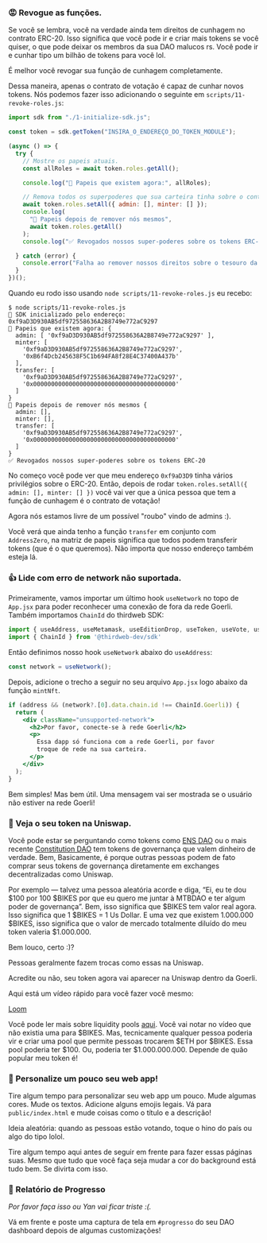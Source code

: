 ### 😡 Revogue as funções.

Se você se lembra, você na verdade ainda tem direitos de cunhagem no contrato ERC-20. Isso significa que você pode ir e criar mais tokens se você quiser, o que pode deixar os membros da sua DAO malucos rs. Você pode ir e cunhar tipo um bilhão de tokens para você lol.

É melhor você revogar sua função de cunhagem completamente.

Dessa maneira, apenas o contrato de votação é capaz de cunhar novos tokens. Nós podemos fazer isso adicionando o seguinte em `scripts/11-revoke-roles.js`:

```jsx
import sdk from "./1-initialize-sdk.js";

const token = sdk.getToken("INSIRA_O_ENDEREÇO_DO_TOKEN_MODULE");

(async () => {
  try {
    // Mostre os papeis atuais.
    const allRoles = await token.roles.getAll();

    console.log("👀 Papeis que existem agora:", allRoles);

    // Remova todos os superpoderes que sua carteira tinha sobre o contrato ERC-20.
    await token.roles.setAll({ admin: [], minter: [] });
    console.log(
      "🎉 Papeis depois de remover nós mesmos",
      await token.roles.getAll()
    );
    console.log("✅ Revogados nossos super-poderes sobre os tokens ERC-20");

  } catch (error) {
    console.error("Falha ao remover nossos direitos sobre o tesouro da DAO", error);
  }
})();
```

Quando eu rodo isso usando `node scripts/11-revoke-roles.js` eu recebo:

```plaintext
$ node scripts/11-revoke-roles.js 
👋 SDK inicializado pelo endereço: 0xf9aD3D930AB5df972558636A2B8749e772aC9297
👀 Papeis que existem agora: {
  admin: [ '0xf9aD3D930AB5df972558636A2B8749e772aC9297' ],
  minter: [
    '0xf9aD3D930AB5df972558636A2B8749e772aC9297',
    '0xB6f4Dcb245638F5C1b694FA8f28E4C37400A437b'
  ],
  transfer: [
    '0xf9aD3D930AB5df972558636A2B8749e772aC9297',
    '0x0000000000000000000000000000000000000000'
  ]
}
🎉 Papeis depois de remover nós mesmos {
  admin: [],
  minter: [],
  transfer: [
    '0xf9aD3D930AB5df972558636A2B8749e772aC9297',
    '0x0000000000000000000000000000000000000000'
  ]
}
✅ Revogados nossos super-poderes sobre os tokens ERC-20
```

No começo você pode ver que meu endereço `0xf9aD3D9` tinha vários privilégios sobre o ERC-20. Então, depois de rodar `token.roles.setAll({ admin: [], minter: [] })` você vai ver que a única pessoa que tem a função de cunhagem é o contrato de votação!

Agora nós estamos livre de um possível "roubo" vindo de admins :).

Você verá que ainda tenho a função `transfer` em conjunto com `AddressZero`, na matriz de papeis significa que todos podem transferir tokens (que é o que queremos). Não importa que nosso endereço também esteja lá.

### 👍 Lide com erro de network não suportada.

Primeiramente, vamos importar um último hook `useNetwork` no topo de `App.jsx` para poder reconhecer uma conexão de fora da rede Goerli. Também importamos `ChainId` do thirdweb SDK:

```jsx
import { useAddress, useMetamask, useEditionDrop, useToken, useVote, useNetwork } from '@thirdweb-dev/react';
import { ChainId } from '@thirdweb-dev/sdk'
```

Então definimos nosso hook `useNetwork` abaixo do `useAddress`:

```jsx
const network = useNetwork();
``` 

Depois, adicione o trecho a seguir no seu arquivo `App.jsx` logo abaixo da função `mintNft`.

```jsx
if (address && (network?.[0].data.chain.id !== ChainId.Goerli)) {
  return (
    <div className="unsupported-network">
      <h2>Por favor, conecte-se à rede Goerli</h2>
      <p>
        Essa dapp só funciona com a rede Goerli, por favor 
        troque de rede na sua carteira.
      </p>
    </div>
  );
}
```

Bem simples! Mas bem útil. Uma mensagem vai ser mostrada se o usuário não estiver na rede Goerli!

### 🤑 Veja o seu token na Uniswap.

Você pode estar se perguntando como tokens como [ENS DAO](https://coinmarketcap.com/currencies/ethereum-name-service/) ou o mais recente [Constitution DAO](https://coinmarketcap.com/currencies/constitutiondao/) tem tokens de governança que valem dinheiro de verdade. Bem, Basicamente, é porque outras pessoas podem de fato comprar seus tokens de governança diretamente em exchanges decentralizadas como Uniswap.

Por exemplo — talvez uma pessoa aleatória acorde e diga, “Ei, eu te dou $100 por 100 $BIKES por que eu quero me juntar à MTBDAO e ter algum poder de governança”. Bem, isso significa que $BIKES tem valor real agora. Isso significa que 1 $BIKES = 1 Us Dollar. E uma vez que existem 1.000.000 $BIKES, isso significa que o valor de mercado totalmente diluído do meu token valeria $1.000.000.

Bem louco, certo :)?

Pessoas geralmente fazem trocas como essas na Uniswap.

Acredite ou não, seu token agora vai aparecer na Uniswap dentro da Goerli.

Aqui está um vídeo rápido para você fazer você mesmo: 

[Loom](https://www.loom.com/share/994d0e73f7f14af8a732d40e3d84c45e)

Você pode ler mais sobre liquidity pools [aqui](https://www.web3dev.com.br/fatimalima/a-uniswap-v3-explicada-2b8g). Você vai notar no vídeo que não existia uma para $BIKES. Mas, tecnicamente qualquer pessoa poderia vir e criar uma pool que permite pessoas trocarem $ETH por $BIKES. Essa pool poderia ter $100. Ou, poderia ter $1.000.000.000. Depende de quão popular meu token é!

### 🎨 Personalize um pouco seu web app!

Tire algum tempo para personalizar seu web app um pouco. Mude algumas cores. Mude os textos. Adicione alguns emojis legais. Vá para `public/index.html` e mude coisas como o título e a descrição!

Ideia aleatória: quando as pessoas estão votando, toque o hino do país ou algo do tipo lolol.

Tire algum tempo aqui antes de seguir em frente para fazer essas páginas suas. Mesmo que tudo que você faça seja mudar a cor do background está tudo bem. Se divirta com isso.

### 🚨 Relatório de Progresso

*Por favor faça isso ou Yan vai ficar triste :(.*

Vá em frente e poste uma captura de tela em `#progresso` do seu DAO dashboard depois de algumas customizações!
